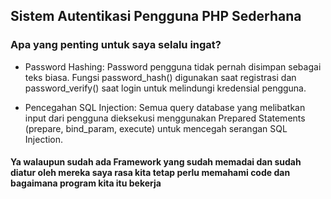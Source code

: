 ## Sistem Autentikasi Pengguna PHP Sederhana

### Apa yang penting untuk saya selalu ingat?
- Password Hashing: Password pengguna tidak pernah disimpan sebagai teks biasa. Fungsi password_hash() digunakan saat registrasi dan password_verify() saat login untuk melindungi kredensial pengguna.

- Pencegahan SQL Injection: Semua query database yang melibatkan input dari pengguna dieksekusi menggunakan Prepared Statements (prepare, bind_param, execute) untuk mencegah serangan SQL Injection.


#### Ya walaupun sudah ada Framework yang sudah memadai dan sudah diatur oleh mereka saya rasa kita tetap perlu memahami code dan bagaimana program kita itu bekerja